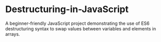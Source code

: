 # Destructuring-in-JavaScript
A beginner-friendly JavaScript project demonstrating the use of ES6 destructuring syntax to swap values between variables and elements in arrays.
